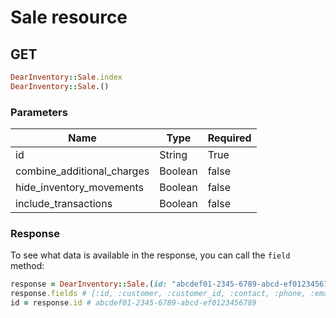 # Sale resource

## GET

```ruby
DearInventory::Sale.index
DearInventory::Sale.()
```

### Parameters

| Name | Type | Required |
| --- | --- | --- |
| id | String | True |
| combine_additional_charges | Boolean | false |
| hide_inventory_movements | Boolean | false |
| include_transactions | Boolean | false |

### Response

To see what data is available in the response, you can call the `field` method:

```ruby
response = DearInventory::Sale.(id: "abcdef01-2345-6789-abcd-ef0123456789")
response.fields # [:id, :customer, :customer_id, :contact, :phone, :email, :default_account, :skip_quote, :billing_address, :shipping_address, :base_currency, :customer_currency, :tax_rule, :tax_calculation, :terms, :price_tier, :ship_by, :location, :sale_order_date, :last_modified_on, :note, :customer_reference, :cogs_amount, :status, :combined_picking_status, :combined_packing_status, :combined_shipping_status, :fulfilment_status, :combined_invoice_status, :combined_payment_status, :combined_tracking_numbers, :carrier, :currency_rate, :sales_representative, :type, :source_channel, :external_id, :service_only, :quote, :order, :fulfilments, :invoices, :credit_notes, :manual_journals, :additional_attributes, :attachments, :inventory_movements, :transactions]
id = response.id # abcdef01-2345-6789-abcd-ef0123456789
```

